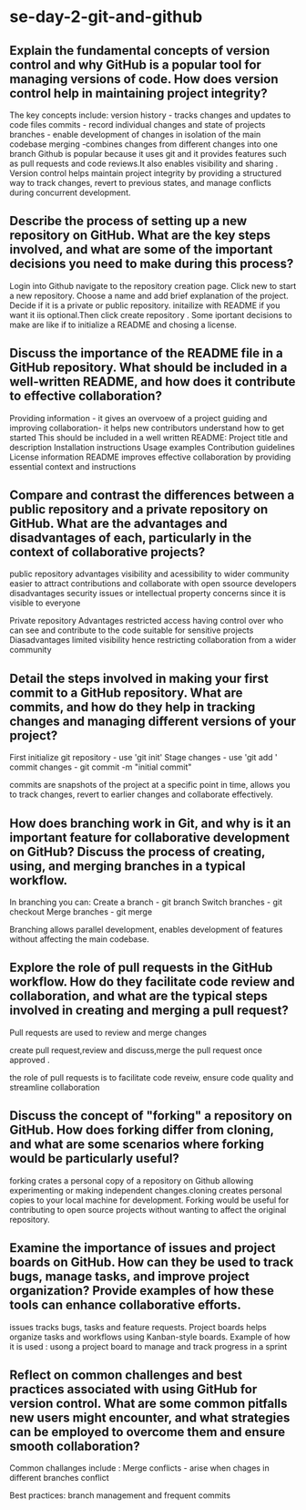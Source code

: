 # se-day-2-git-and-github
## Explain the fundamental concepts of version control and why GitHub is a popular tool for managing versions of code. How does version control help in maintaining project integrity?
The key concepts include:
version history - tracks changes and updates to code files
commits - record individual changes and state of projects
branches - enable development of changes in isolation of the main codebase
merging -combines changes from different changes into one branch
Github is popular because it uses git and it provides features such as pull requests and code reviews.It also enables visibility and sharing .
Version control helps maintain project integrity by providing a structured way to track changes, revert to previous states, and manage conflicts during concurrent development.

## Describe the process of setting up a new repository on GitHub. What are the key steps involved, and what are some of the important decisions you need to make during this process?
Login into Github navigate to the repository creation page. Click new to start a new repository. Choose a name and add brief explanation of the project. Decide if it is a private or public repository. initailize with README if you want it iis optional.Then click create repository .
Some iportant decisions to make are like if to initialize a README and chosing a license.


## Discuss the importance of the README file in a GitHub repository. What should be included in a well-written README, and how does it contribute to effective collaboration?
Providing information - it gives an overvoew of a project
guiding and improving collaboration- it helps new contributors understand how to get started
This should be included in a well written README:
Project title and description
Installation instructions
Usage examples
Contribution guidelines
License information
README improves effective collaboration by providing essential context and instructions

## Compare and contrast the differences between a public repository and a private repository on GitHub. What are the advantages and disadvantages of each, particularly in the context of collaborative projects?
public repository
advantages
visibility and acessibility to wider community
easier to attract contributions and collaborate with open ssource developers
disadvantages
security issues or intellectual property concerns since it is visible to everyone

Private repository 
Advantages 
restricted access having control over who can see and contribute to the code 
suitable for sensitive projects 
Diasadvantages 
limited visibility hence restricting collaboration from a wider community 

## Detail the steps involved in making your first commit to a GitHub repository. What are commits, and how do they help in tracking changes and managing different versions of your project?
First initialize git repository - use 'git init' 
Stage changes - use 'git add <file>' 
commit changes - git commit -m "initial commit"

commits are snapshots of the project at a specific point in time, allows you to track changes, revert to earlier changes and collaborate effectively.

## How does branching work in Git, and why is it an important feature for collaborative development on GitHub? Discuss the process of creating, using, and merging branches in a typical workflow.
In branching you can:
Create a branch - git branch <branch-name>
Switch branches - git checkout <branch-name>
Merge branches - git merge <branch-name> 

Branching allows parallel development, enables development of features without affecting the main codebase.
## Explore the role of pull requests in the GitHub workflow. How do they facilitate code review and collaboration, and what are the typical steps involved in creating and merging a pull request?
Pull requests are used to review and merge changes 

create pull request,review and discuss,merge the pull request once approved .

the role of pull requests is to facilitate code reveiw, ensure code quality and streamline collaboration

## Discuss the concept of "forking" a repository on GitHub. How does forking differ from cloning, and what are some scenarios where forking would be particularly useful?
forking crates a personal copy of a repository on Github allowing experimenting or making independent changes.cloning creates personal copies to your local machine for development.
Forking would be useful for contributing to open source projects without wanting to affect the original repository.

## Examine the importance of issues and project boards on GitHub. How can they be used to track bugs, manage tasks, and improve project organization? Provide examples of how these tools can enhance collaborative efforts.
issues tracks bugs, tasks and feature requests. Project boards helps organize tasks and workflows using Kanban-style boards. 
Example of how it is used : usong a project board to manage and track progress in a sprint

## Reflect on common challenges and best practices associated with using GitHub for version control. What are some common pitfalls new users might encounter, and what strategies can be employed to overcome them and ensure smooth collaboration?
Common challanges include :
Merge conflicts - arise when chages in different branches conflict

Best practices: branch management and frequent commits 
